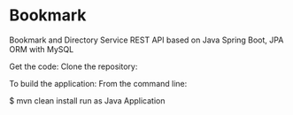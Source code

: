 # Bookmark
Bookmark and Directory Service 
REST API based on Java Spring Boot, JPA ORM with MySQL

Get the code: Clone the repository:

To build the application: From the command line:

$ mvn clean install run as Java Application


